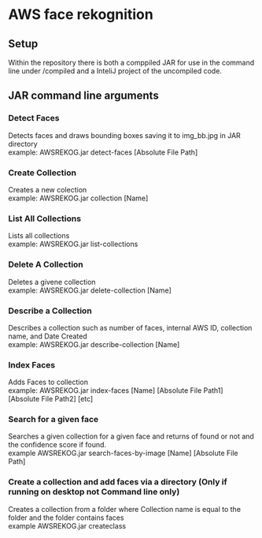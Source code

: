 # AWS face rekognition


##  Setup
Within the repository there is both a comppiled JAR for use in the command line under /compiled and a InteliJ project of the uncompiled code.<br>

## JAR command line arguments
### Detect Faces
Detects faces and draws bounding boxes saving it to img_bb.jpg in JAR directory<br>
example: AWSREKOG.jar detect-faces [Absolute File Path]<br>
### Create Collection
Creates a new colection<br>
example: AWSREKOG.jar collection [Name]<br>
### List All Collections
Lists all collections<br>
example: AWSREKOG.jar list-collections<br>
### Delete A Collection
Deletes a givene collection<br>
example: AWSREKOG.jar delete-collection [Name]<br>
### Describe a Collection
Describes a collection such as number of faces, internal AWS ID, collection name, and Date Created<br>
example: AWSREKOG.jar describe-collection [Name]<br>
### Index Faces
Adds Faces to collection<br>
example: AWSREKOG.jar index-faces [Name] [Absolute File Path1] [Absolute File Path2] [etc]<br>
### Search for a given face
Searches a given collection for a given face and returns of found or not and the confidence score if found.<br>
example AWSREKOG.jar search-faces-by-image [Name] [Absolute File Path]<br>
### Create a collection and add faces via a directory (Only if running on desktop not Command line only)
Creates a collection from  a folder where Collection name is equal to the folder and the folder contains faces<br>
example AWSREKOG.jar createclass<br>




